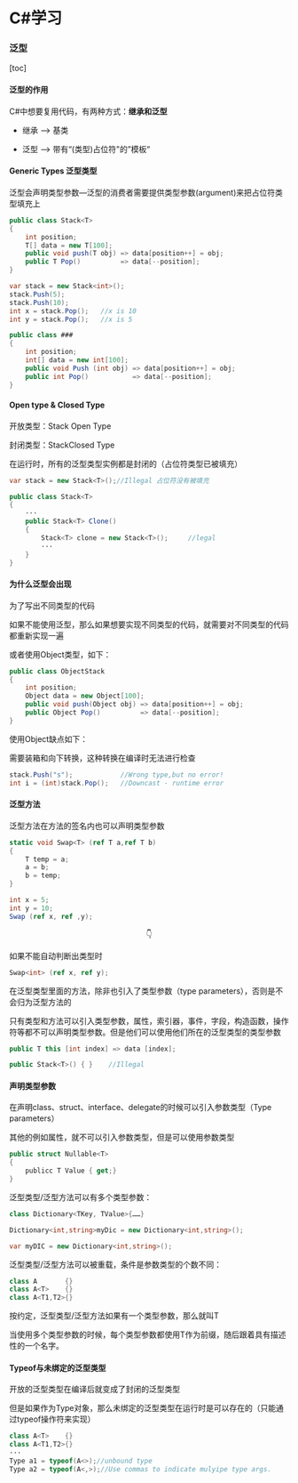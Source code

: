 # C#学习

### 泛型

[toc]

#### 泛型的作用

C#中想要复用代码，有两种方式：**继承和泛型**

- 继承  —> 基类

- 泛型 —> 带有“(类型)占位符"的”模板“



#### Generic Types 泛型类型

泛型会声明类型参数—泛型的消费者需要提供类型参数(argument)来把占位符类型填充上

```csharp
public class Stack<T>
{
    int position;
    T[] data = new T[100];
    public void push(T obj) => data[position++] = obj;
    public T Pop()          => data[--position];
}
```

```csharp
var stack = new Stack<int>();
stack.Push(5);
stack.Push(10);
int x = stack.Pop();   //x is 10
int y = stack.Pop();   //x is 5
```

```csharp
public class ###
{
    int position;
    int[] data = new int[100];
    public void Push (int obj) => data[position++] = obj;
    public int Pop()           => data[--position];
}
```



#### Open type & Closed Type

开放类型：Stack<T> Open Type

封闭类型：Stack<int>Closed Type

在运行时，所有的泛型类型实例都是封闭的（占位符类型已被填充）

```csharp
var stack = new Stack<T>();//Illegal 占位符没有被填充
```

```csharp
public class Stack<T>
{
    ···
    public Stack<T> Clone()
    {
        Stack<T> clone = new Stack<T>();     //legal
        ···
    }
}
```



#### 为什么泛型会出现

为了写出不同类型的代码

如果不能使用泛型，那么如果想要实现不同类型的代码，就需要对不同类型的代码都重新实现一遍

或者使用Object类型，如下：

```csharp
public class ObjectStack
{
    int position;
    Object data = new Object[100];
    public void push(Object obj) => data[position++] = obj;
    public Object Pop()          => data[--position];
}
```

使用Object缺点如下：

需要装箱和向下转换，这种转换在编译时无法进行检查

```csharp
stack.Push("s");            //Wrong type,but no error!
int i = (int)stack.Pop();   //Downcast - runtime error
```



#### 泛型方法

泛型方法在方法的签名内也可以声明类型参数

```csharp
static void Swap<T> (ref T a,ref T b)
{
    T temp = a;
    a = b;
    b = temp;
}
```

```csharp
int x = 5;
int y = 10;
Swap (ref x, ref ,y);
```

<div align = center>👇</div>

如果不能自动判断出类型时

```csharp
Swap<int> (ref x, ref y);
```



在泛型类型里面的方法，除非也引入了类型参数（type parameters），否则是不会归为泛型方法的

只有类型和方法可以引入类型参数，属性，索引器，事件，字段，构造函数，操作符等都不可以声明类型参数。但是他们可以使用他们所在的泛型类型的类型参数

```csharp
public T this [int index] => data [index];
```

```csharp
public Stack<T>() { }    //Illegal
```



#### 声明类型参数

在声明class、struct、interface、delegate的时候可以引入参数类型（Type parameters）

其他的例如属性，就不可以引入参数类型，但是可以使用参数类型

```csharp
public struct Nullable<T>
{
    publicc T Value { get;}
}
```



泛型类型/泛型方法可以有多个类型参数：

```csharp
class Dictionary<TKey, TValue>{……}
```

```csharp
Dictionary<int,string>myDic = new Dictionary<int,string>();
```

```csharp
var myDIC = new Dictionary<int,string>();
```



泛型类型/泛型方法可以被重载，条件是参数类型的个数不同：

```csharp
class A       {}
class A<T>    {}
class A<T1,T2>{}
```

按约定，泛型类型/泛型方法如果有一个类型参数，那么就叫T

当使用多个类型参数的时候，每个类型参数都使用T作为前缀，随后跟着具有描述性的一个名字。



#### Typeof与未绑定的泛型类型

开放的泛型类型在编译后就变成了封闭的泛型类型

但是如果作为Type对象，那么未绑定的泛型类型在运行时是可以存在的（只能通过typeof操作符来实现）

```csharp
class A<T>    {}
class A<T1,T2>{}
···
Type a1 = typeof(A<>);//unbound type
Type a2 = typeof(A<,>);//Use commas to indicate mulyipe type args.
```

